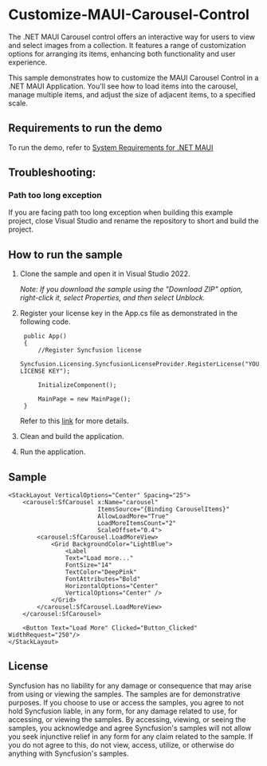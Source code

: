 # Customize-MAUI-Carousel-Control

The .NET MAUI Carousel control offers an interactive way for users to view and select images from a collection. It features a range of customization options for arranging its items, enhancing both functionality and user experience. 

This sample demonstrates how to customize the MAUI Carousel Control in a .NET MAUI Application. You'll see  how to load items into the carousel, manage multiple items, and adjust the size of adjacent items, to a specified scale.

## Requirements to run the demo

To run the demo, refer to [System Requirements for .NET MAUI](https://help.syncfusion.com/maui/system-requirements)

## Troubleshooting:
### Path too long exception

If you are facing path too long exception when building this example project, close Visual Studio and rename the repository to short and build the project.

## How to run the sample

1. Clone the sample and open it in Visual Studio 2022.
   
   *Note: If you download the sample using the "Download ZIP" option, right-click it, select Properties, and then select Unblock.*

2. Register your license key in the App.cs file as demonstrated in the following code.

		public App()
		{
			//Register Syncfusion license
			Syncfusion.Licensing.SyncfusionLicenseProvider.RegisterLicense("YOUR LICENSE KEY");
		
			InitializeComponent();
		
			MainPage = new MainPage();
		}
		
	Refer to this [link](https://help.syncfusion.com/maui/licensing/overview) for more details.
	
3. Clean and build the application.

4. Run the application.

## Sample

```xaml
<StackLayout VerticalOptions="Center" Spacing="25">
    <carousel:SfCarousel x:Name="carousel" 
                         ItemsSource="{Binding CarouselItems}"
                         AllowLoadMore="True"
                         LoadMoreItemsCount="2"
                         ScaleOffset="0.4">
        <carousel:SfCarousel.LoadMoreView>
            <Grid BackgroundColor="LightBlue">
                <Label
                Text="Load more..."
                FontSize="14"
                TextColor="DeepPink"
                FontAttributes="Bold"
                HorizontalOptions="Center"
                VerticalOptions="Center" />
            </Grid>
        </carousel:SfCarousel.LoadMoreView>
    </carousel:SfCarousel>

    <Button Text="Load More" Clicked="Button_Clicked" WidthRequest="250"/>
</StackLayout>
```

## License

Syncfusion has no liability for any damage or consequence that may arise from using or viewing the samples. The samples are for demonstrative purposes. If you choose to use or access the samples, you agree to not hold Syncfusion liable, in any form, for any damage related to use, for accessing, or viewing the samples. By accessing, viewing, or seeing the samples, you acknowledge and agree Syncfusion's samples will not allow you seek injunctive relief in any form for any claim related to the sample. If you do not agree to this, do not view, access, utilize, or otherwise do anything with Syncfusion's samples.